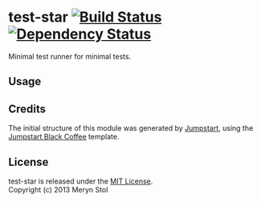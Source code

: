 # test-star [![Build Status](https://travis-ci.org/meryn/test-star.png?branch=master)](https://travis-ci.org/meryn/test-star) [![Dependency Status](https://david-dm.org/meryn/test-star.png)](https://david-dm.org/meryn/test-star)

Minimal test runner for minimal tests.

## Usage

## Credits

The initial structure of this module was generated by [Jumpstart](https://github.com/meryn/jumpstart), using the [Jumpstart Black Coffee](https://github.com/meryn/jumpstart-black-coffee) template.

## License

test-star is released under the [MIT License](http://opensource.org/licenses/MIT).  
Copyright (c) 2013 Meryn Stol  